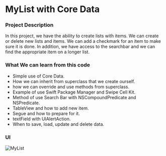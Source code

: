 # MyList with Core Data

### Project Description

In this project, we have the ability to create lists with items.
We can create or delete new lists and items.
We can add a checkmark for an item to make sure it is done.
In addition, we have access to the searchbar and we can find the appropriate item on a longer list.

### What We can learn from this code
* Simple use of Core Data.
* How we can inherit from superclass that we create ourself.
* how we can override and use methods from superclass.
* Example of use Swift Package Manager and Swipe Cell Kit.
* Method of use Search Bar with NSCompoundPredicate and NSPredicate.
* TableView and how to add new item.
* Segue and how to prepare for it.
* textField with UIAlertAction.
* When to save, load, update and delete data.

 
### UI

![MyList](https://user-images.githubusercontent.com/73897166/136010492-71976545-7334-4801-9c86-cbd7d898b674.png)
